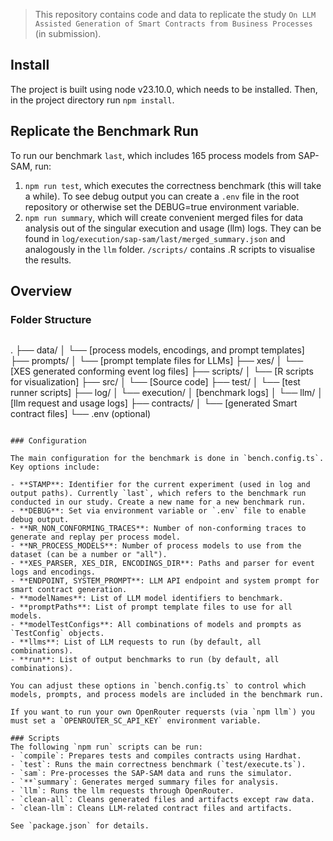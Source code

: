 > This repository contains code and data to replicate the study `On LLM Assisted Generation
of Smart Contracts from Business Processes` (in submission).

## Install

The project is built using node v23.10.0, which needs to be installed. Then,
in the project directory run `npm install`.

## Replicate the Benchmark Run
To run our benchmark `last`, which includes 165 process models from SAP-SAM, run:
1. `npm run test`, which executes the correctness benchmark (this will take a while). To see debug output you can create a `.env` file in the root repository or otherwise set the DEBUG=true environment variable.
2. `npm run summary`, which will create convenient merged files for data analysis out of the singular execution and usage (llm) logs. They can be found in `log/execution/sap-sam/last/merged_summary.json` and analogously in the `llm` folder. `/scripts/` contains .R scripts to visualise the results.

## Overview
### Folder Structure

```
```
.
├── data/
│   └── [process models, encodings, and prompt templates]
├── prompts/
│   └── [prompt template files for LLMs]
├── xes/
│   └── [XES generated conforming event log files]
├── scripts/
│   └── [R scripts for visualization]
├── src/
│   └── [Source code]
├── test/
│   └── [test runner scripts]
├── log/
│   └── execution/
│       [benchmark logs]
│   └── llm/
│       [llm request and usage logs]
├── contracts/
│   └── [generated Smart contract files] 
└── .env (optional)
```

### Configuration

The main configuration for the benchmark is done in `bench.config.ts`. Key options include:

- **STAMP**: Identifier for the current experiment (used in log and output paths). Currently `last`, which refers to the benchmark run conducted in our study. Create a new name for a new benchmark run.
- **DEBUG**: Set via environment variable or `.env` file to enable debug output.
- **NR_NON_CONFORMING_TRACES**: Number of non-conforming traces to generate and replay per process model.
- **NR_PROCESS_MODELS**: Number of process models to use from the dataset (can be a number or "all").
- **XES_PARSER, XES_DIR, ENCODINGS_DIR**: Paths and parser for event logs and encodings.
- **ENDPOINT, SYSTEM_PROMPT**: LLM API endpoint and system prompt for smart contract generation.
- **modelNames**: List of LLM model identifiers to benchmark.
- **promptPaths**: List of prompt template files to use for all models.
- **modelTestConfigs**: All combinations of models and prompts as `TestConfig` objects.
- **llms**: List of LLM requests to run (by default, all combinations).
- **run**: List of output benchmarks to run (by default, all combinations).

You can adjust these options in `bench.config.ts` to control which models, prompts, and process models are included in the benchmark run.

If you want to run your own OpenRouter requersts (via `npm llm`) you must set a `OPENROUTER_SC_API_KEY` environment variable.

### Scripts
The following `npm run` scripts can be run:
- `compile`: Prepares tests and compiles contracts using Hardhat.
- `test`: Runs the main correctness benchmark (`test/execute.ts`).
- `sam`: Pre-processes the SAP-SAM data and runs the simulator.
- `**`summary`: Generates merged summary files for analysis.
- `llm`: Runs the llm requests through OpenRouter.
- `clean-all`: Cleans generated files and artifacts except raw data.
- `clean-llm`: Cleans LLM-related contract files and artifacts.

See `package.json` for details.